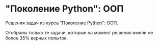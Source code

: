 # "Поколение Python": ООП
Решения задач из курса ["Поколение Python": ООП](https://stepik.org/course/98974/syllabus).

Отобраны только те задачи, которые на момент решения имели не более 35% верных попыток.
